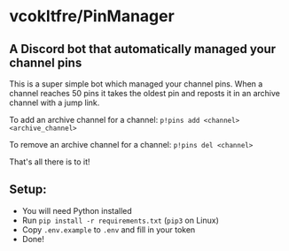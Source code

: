 # vcokltfre/PinManager

## A Discord bot that automatically managed your channel pins

This is a super simple bot which managed your channel pins. When a channel reaches 50 pins it takes the oldest pin and reposts it in an archive channel with a jump link.

To add an archive channel for a channel: `p!pins add <channel> <archive_channel>`

To remove an archive channel for a channel: `p!pins del <channel>`

That's all there is to it!

## Setup:

- You will need Python installed
- Run `pip install -r requirements.txt` (`pip3` on Linux)
- Copy `.env.example` to `.env` and fill in your token
- Done!
